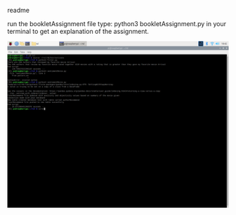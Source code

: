 readme

run the bookletAssignment file type: python3 bookletAssignment.py in your terminal to get an explanation of the assignment.

![Screenshot](pythonScriptRunTerminal.png)
